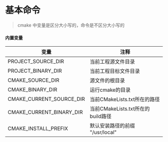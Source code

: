 # 基本命令
> cmake 中变量是区分大小写的，命令是不区分大小写的

#### 内置变量

| 变量                           | 注释                              |
| ---                           | ---                               |
| PROJECT_SOURCE_DIR            | 当前工程源文件目录                   |  
| PROJECT_BINARY_DIR            | 当前工程目标文件目录                 |
| CMAKE_SOURCE_DIR              | 源文件的根目录                      |  
| CMAKE_BINARY_DIR              | 运行cmake的目录                    |
| CMAKE_CURRENT_SOURCE_DIR      | 当前CMakeLists.txt所在的路径        |
| CMAKE_CURRENT_BINARY_DIR      | 当前CMakeLists.txt所在的build路径   |
| CMAKE_INSTALL_PREFIX          | 默认安装路径的前缀 "/usr/local"      |
